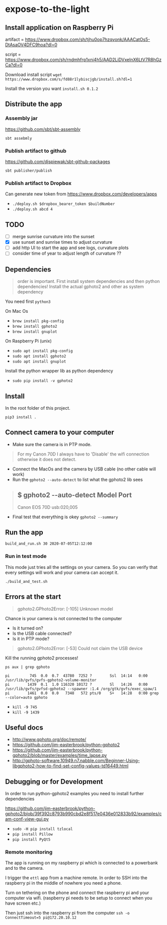 # expose-to-the-light

## Install application on Raspberry Pi
artifact = https://www.dropbox.com/sh/tjhu0op7hzqvonk/AAACatOs5-DtAsaOV4DFC9hoa?dl=0

script = https://www.dropbox.com/sh/rndmhfrp1xni4h5/AAD2LiDVxeInX6LtV7R8hGzCa?dl=0

Download install script
`wget https://www.dropbox.com/s/fd88r1lybiscjgb/install.sh?dl=1`

Install the version you want
`install.sh 0.1.2`


## Distribute the app

### Assembly jar
https://github.com/sbt/sbt-assembly

`sbt assebmly`

### Publish artifact to github
https://github.com/djspiewak/sbt-github-packages

`sbt publisher/publish`


### Publish artifact to Dropbox
Can generate new token from https://www.dropbox.com/developers/apps
* `./deploy.sh $dropbox_bearer_token $buildNumber`
* `./deploy.sh abcd 4`




## TODO
- [ ] merge sunrise curvature into the sunset
- [X] use sunset and sunrise times to adjust curvature
- [ ] add http UI to start the app and see logs, curvature plots
- [ ] consider time of year to adjust length of curvature ??

## Dependencies
> order is important. First install system dependencies and then python dependencies!
Install the actual gphoto2 and other as system dependency

You need first `python3`

On Mac Os
   * `brew install pkg-config`
   * `brew install gphoto2`
   * `brew install gnuplot`

On Raspberry Pi (unix)
   * `sudo apt install pkg-config`
   * `sudo apt install gphoto2`
   * `sudo apt install gnuplot`

Install the python wrapper lib as python dependency
   * `sudo pip install -v gphoto2`

## Install
In the root folder of this project.

`pip3 install .`

## Connect camera to your computer
   * Make sure the camera is in PTP mode.
> For my Canon 70D I always have to 'Disable' the wifi connection otherwise it does not detect.

   * Connect the MacOs and the camera by USB cable (no other cable will work)
   * Run the `gphoto2 --auto-detect` to list what the gphoto2 lib sees
> $ gphoto2 --auto-detect
> Model                          Port
> ----------------------------------------------------------
> Canon EOS 70D                  usb:020,005
   * Final test that everything is okey `gphoto2 --summary`

## Run the app
`build_and_run.sh 30 2020-07-05T12:12:00`

### Run in test mode
This mode just tries all the settings on your camera. So you can verify that every settings will work and your camera can accept it.

`./build_and_test.sh`

## Errors at the start
> gphoto2.GPhoto2Error: [-105] Unknown model

Chance is your camera is not connected to the computer
   * Is it turned on?
   * Is the USB cable connected?
   * Is it in PTP mode?

> gphoto2.GPhoto2Error: [-53] Could not claim the USB device

Kill the running gphoto2 processes!

`ps aux | grep gphoto`
```
pi         745  0.0  0.7  43780  7252 ?        Ssl  14:14   0:00 /usr/lib/gvfs/gvfs-gphoto2-volume-monitor
pi        1439  0.1  1.0 116320 10172 ?        Sl   14:26   0:00 /usr/lib/gvfs/gvfsd-gphoto2 --spawner :1.4 /org/gtk/gvfs/exec_spaw/1
pi        1461  0.0  0.0   7348   572 pts/0    S+   14:28   0:00 grep --color=auto gphoto
```
   * `kill -9 745`
   * `kill -9 1439`

## Useful docs
   * http://www.gphoto.org/doc/remote/
   * https://github.com/jim-easterbrook/python-gphoto2
   * https://github.com/jim-easterbrook/python-gphoto2/blob/master/examples/time_lapse.py
   * http://gphoto-software.10949.n7.nabble.com/Beginner-Using-libgphoto2-how-to-find-set-config-values-td16449.html
   
## Debugging or for Development
In order to run python-gphoto2 examples you need to install further dependencies

https://github.com/jim-easterbrook/python-gphoto2/blob/39f392c8793b990cbd2e8f517e0436e012833b92/examples/cam-conf-view-gui.py
   * `sudo -H pip install tzlocal`
   * `pip install Pillow`
   * `pip install PyQt5`

### Remote monitoring
The app is running on my raspberry pi which is connected to a powerbank and to the camera.

I trigger the `ettl` app from a machine remote. In order to SSH into the raspberry pi in the middle of nowhere you need a phone.

Turn on tethering on the phone and connect the raspberry pi and your computer via wifi. (raspberry pi needs to be setup to connect when you have screen etc.)

Then just ssh into the raspberry pi from the computer
`ssh -o ConnectTimeout=5 pi@172.20.10.12`